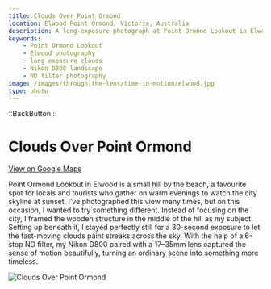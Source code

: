 ```yaml
---
title: Clouds Over Point Ormond
location: Elwood Point Ormond, Victoria, Australia
description: A long-exposure photograph at Point Ormond Lookout in Elwood captures motion and mood with fast-moving clouds and a striking wooden structure.
keywords:
    - Point Ormond Lookout
    - Elwood photography
    - long exposure clouds
    - Nikon D800 landscape
    - ND filter photography
image: /images/through-the-lens/time-in-motion/elwood.jpg
type: photo
---
```


::BackButton
::

# Clouds Over Point Ormond

<a href="https://www.google.com/maps/search/?api=1&query=Point+Ormond+Lookout,+Victoria,+Australia" target="_blank" rel="noopener noreferrer">View on Google Maps</a>

Point Ormond Lookout in Elwood is a small hill by the beach, a favourite spot for locals and tourists who gather on warm evenings to watch the city skyline at sunset. I’ve photographed this view many times, but on this occasion, I wanted to try something different. Instead of focusing on the city, I framed the wooden structure in the middle of the hill as my subject. Setting up beneath it, I stayed perfectly still for a 30-second exposure to let the fast-moving clouds paint streaks across the sky. With the help of a 6-stop ND filter, my Nikon D800 paired with a 17–35mm lens captured the sense of motion beautifully, turning an ordinary scene into something more timeless.

![Clouds Over Point Ormond](/images/through-the-lens/time-in-motion/elwood.jpg)

<div class="mb-8"></div>
